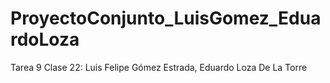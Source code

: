 # ProyectoConjunto_LuisGomez_EduardoLoza
Tarea 9 Clase 22: Luis Felipe Gómez Estrada, Eduardo Loza De La Torre
